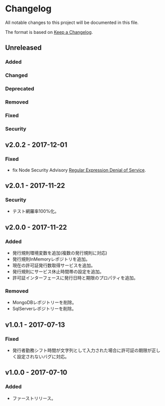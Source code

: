 # Changelog
All notable changes to this project will be documented in this file.

The format is based on [Keep a Changelog](http://keepachangelog.com/).

## Unreleased
### Added

### Changed

### Deprecated

### Removed

### Fixed

### Security


## v2.0.2 - 2017-12-01
### Fixed
- fix Node Security Advisory [Regular Expression Denial of Service](https://nodesecurity.io/advisories/532).

## v2.0.1 - 2017-11-22
### Security
- テスト網羅率100%化。

## v2.0.0 - 2017-11-22
### Added
- 発行規則環境変数を追加(複数の発行規則に対応)
- 発行規則InMemoryレポジトリを追加。
- 現在の許可証発行数取得サービスを追加。
- 発行規則にサービス休止時間帯の設定を追加。
- 許可証インターフェースに発行日時と期限のプロパティを追加。

### Removed
- MongoDBレポジトリーを削除。
- SqlServerレポジトリーを削除。


## v1.0.1 - 2017-07-13
### Fixed
- 発行者勤務シフト時間が文字列として入力された場合に許可証の期限が正しく設定されないバグに対応。

## v1.0.0 - 2017-07-10
### Added
- ファーストリリース。
